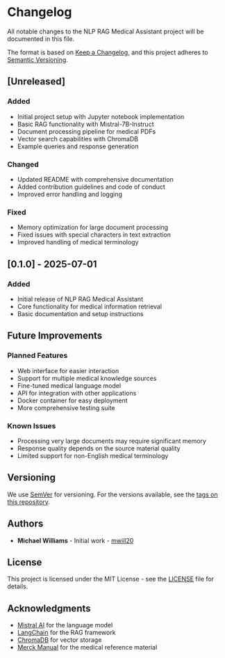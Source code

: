 # Changelog

All notable changes to the NLP RAG Medical Assistant project will be documented in this file.

The format is based on [Keep a Changelog](https://keepachangelog.com/en/1.0.0/),
and this project adheres to [Semantic Versioning](https://semver.org/spec/v2.0.0.html).

## [Unreleased]

### Added
- Initial project setup with Jupyter notebook implementation
- Basic RAG functionality with Mistral-7B-Instruct
- Document processing pipeline for medical PDFs
- Vector search capabilities with ChromaDB
- Example queries and response generation

### Changed
- Updated README with comprehensive documentation
- Added contribution guidelines and code of conduct
- Improved error handling and logging

### Fixed
- Memory optimization for large document processing
- Fixed issues with special characters in text extraction
- Improved handling of medical terminology

## [0.1.0] - 2025-07-01

### Added
- Initial release of NLP RAG Medical Assistant
- Core functionality for medical information retrieval
- Basic documentation and setup instructions

## Future Improvements

### Planned Features
- Web interface for easier interaction
- Support for multiple medical knowledge sources
- Fine-tuned medical language model
- API for integration with other applications
- Docker container for easy deployment
- More comprehensive testing suite

### Known Issues
- Processing very large documents may require significant memory
- Response quality depends on the source material quality
- Limited support for non-English medical terminology

## Versioning

We use [SemVer](http://semver.org/) for versioning. For the versions available, see the [tags on this repository](https://github.com/mwill20/NLP_RAG_Medical_Assistant/tags).

## Authors

- **Michael Williams** - Initial work - [mwill20](https://github.com/mwill20)

## License

This project is licensed under the MIT License - see the [LICENSE](LICENSE) file for details.

## Acknowledgments

- [Mistral AI](https://mistral.ai/) for the language model
- [LangChain](https://python.langchain.com/) for the RAG framework
- [ChromaDB](https://www.trychroma.com/) for vector storage
- [Merck Manual](https://www.merckmanuals.com/) for the medical reference material
